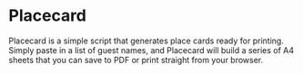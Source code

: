 # Placecard

Placecard is a simple script that generates place cards ready for printing. Simply paste in a list
of guest names, and Placecard will build a series of A4 sheets that you can save to PDF or print
straight from your browser.

